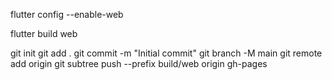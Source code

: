 
flutter config --enable-web


flutter build web

git init
git add .
git commit -m "Initial commit"
git branch -M main
git remote add origin <your-repo-url>
git subtree push --prefix build/web origin gh-pages
